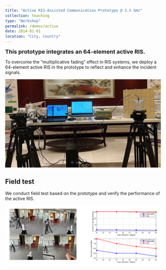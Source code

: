 ```yaml
---
title: "Active RIS-Assisted Communication Prototype @ 3.5 GHz"
collection: teaching
type: "Workshop"
permalink: /demos/active
date: 2014-01-01
location: "City, Country"
---
```


<font size = 4><b>This prototype integrates an 64-element active RIS.</b></font>

<p></p>

To overcome the “multiplicative fading” effect in RIS systems, we deploy a 64-element active RIS in the prototype to reflect and enhance the incident signals.

![overview](../images/active-proto.png)

## Field test

We conduct field test based on the prototype and verify the performance of the active RIS.

![test](../images/test-scenario.png)